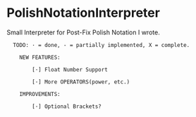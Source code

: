 # PolishNotationInterpreter
Small Interpreter for Post-Fix Polish Notation I wrote.

      TODO: · = done, - = partially implemented, X = complete.

        NEW FEATURES:

            [·] Float Number Support

            [·] More OPERATORS(power, etc.)

        IMPROVEMENTS:

            [·] Optional Brackets?
